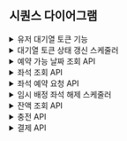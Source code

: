 ## 시퀀스 다이어그램
<details>
<summary>유저 대기열 토큰 기능</summary>
<div markdown="1">

- 사용자는 5초 간격으로 대기열 상태를 조회합니다.
- 시스템은 사용자의 대기 순번과 토큰 상태를 기준으로 입장 가능 여부를 판단합니다.
- 정원이 가득 찬 경우에는 현재 대기 순번만 계산하여 응답합니다.

```mermaid
sequenceDiagram
    autonumber
    participant 사용자
    participant UserController
    participant WaitingTokenService
    participant WaitingTokenRepository
    participant UserRepository

    note over 사용자, UserController: 사용자 → 대기열 토큰 요청

    사용자->>UserController: 대기열 토큰 요청
    UserController->>WaitingTokenService: 토큰 발급 요청 (userId)
    WaitingTokenService->>WaitingTokenRepository: 사용자 ID로 기존 토큰 조회

    alt 기존 토큰 존재
        note right of WaitingTokenService: 만료 여부 확인 후 재사용 또는 재발급
        WaitingTokenService-->>UserController: 기존 토큰 반환
    else
        WaitingTokenService->>UserRepository: 사용자 정보 조회
        WaitingTokenService->>WaitingTokenRepository: 새 토큰 저장 (상태 = WAITING)
        WaitingTokenService-->>UserController: 신규 토큰 반환
    end
    UserController-->>사용자: 토큰 응답

    loop 5초 간격
        사용자->>UserController: 대기 상태 확인 요청
        UserController->>WaitingTokenService: 상태 확인 요청
        WaitingTokenService->>WaitingTokenRepository: 사용자 토큰 조회
        WaitingTokenService-->>UserController: 현재 상태 값 응답
        UserController-->>사용자: 상태 응답
    end
```

</div>
</details>

<details>
<summary>대기열 토큰 상태 갱신 스케줄러</summary>
<div markdown="1">

- 시스템은 주기적으로 대기 중인 토큰을 조회하여 입장 조건 또는 만료 조건을 판단합니다.
- 조건을 만족한 토큰은 ACTIVE 상태로, 유효 시간이 지난 토큰은 EXPIRED 상태로 갱신합니다.

```mermaid
sequenceDiagram
    autonumber
    participant TokenActivationScheduler
    participant WaitingTokenRepository
    participant WaitingTokenService

    note over TokenActivationScheduler: 주기적 실행 (예: 5초 간격)

    TokenActivationScheduler->>WaitingTokenRepository: 상태 = WAITING인 토큰 목록 조회

    loop 토큰 목록 순회
        TokenActivationScheduler->>WaitingTokenService: 순번 및 시간 기준 상태 판단

        alt 입장 가능 조건 충족
            WaitingTokenService->>WaitingTokenRepository: 토큰 상태 ACTIVE로 갱신
        else 만료 조건 충족
            WaitingTokenService->>WaitingTokenRepository: 토큰 상태 EXPIRED로 갱신
        else 대기 유지
            note right of WaitingTokenService: 상태 변경 없음
        end
    end
```


</div>
</details>

<details>
<summary>예약 가능 날짜 조회 API</summary>
<div markdown="1">

- 사용자는 대기열 토큰을 포함해 예약 가능한 날짜를 요청합니다.
- 토큰이 유효한 경우에만 해당 콘서트의 예약 가능 일정을 조회해 응답합니다.

```mermaid
sequenceDiagram
    autonumber
    participant 사용자
    participant UserController
    participant ConcertService
    participant ConcertRepository

    사용자 ->> UserController: 예약 가능한 날짜 조회 요청
    UserController ->> ConcertService: 예약 가능한 날짜 목록 요청
    ConcertService ->> ConcertRepository: 공연 일정 조회
    ConcertService -->> UserController: 예약 가능한 날짜 목록 반환
    UserController -->> 사용자: 날짜 목록 응답
```

</div>
</details>

<details>
<summary>좌석 조회 API</summary>
<div markdown="1">

- 사용자는 대기열 토큰을 포함해 좌석 정보를 요청합니다.
- 토큰이 유효한 경우에만 해당 콘서트의 회차의 좌석 목록을 조회해 응답합니다.

```mermaid
sequenceDiagram
    autonumber
    participant 사용자
    participant UserController
    participant ConcertSeatService
    participant ConcertSeatRepository

    사용자 ->> UserController: 공연 좌석 목록 조회 요청
    UserController ->> ConcertSeatService: 사용 가능한 좌석 요청
    ConcertSeatService ->> ConcertSeatRepository: 공연 좌석 목록 조회
    ConcertSeatService -->> UserController: 사용 가능한 좌석 목록 반환
    UserController -->> 사용자: 좌석 목록 응답
```

</div>
</details>

<details>
<summary>좌석 예약 요청 API</summary>
<div markdown="1">

- 사용자는 날짜와 좌석 번호, 대기열 토큰을 포함해 좌석 예약을 요청합니다.
- 토큰이 유효하고 좌석이 예약 가능한 경우, 해당 좌석을 5분간 임시로 배정하며 예약 요청을 완료합니다.

```mermaid
sequenceDiagram
    autonumber
    actor 사용자
    participant UserController
    participant ConcertSeatService
    participant ReservationService

    사용자 ->> UserController: 좌석 예약 요청 (날짜, 좌석 정보 포함)
    UserController ->> ConcertSeatService: 좌석 임시 배정 요청

    alt 좌석 예약 가능
        note right of ConcertSeatService: 5분간 임시 배정 유지
        UserController ->> ReservationService: 임시 예약 생성 요청
        UserController -->> 사용자: 좌석 예약 성공 응답
    else 좌석이 이미 임시 배정됨
        UserController -->> 사용자: 좌석 예약 불가 응답
    end
```

</div>
</details>

<details>
<summary>임시 배정 좌석 해제 스케줄러</summary>
<div markdown="1">

```mermaid
sequenceDiagram
    participant 스케줄러
    participant 좌석 as ConcertScheduleSeatService

    note over 스케줄러, 좌석: ※ 임시 배정된 좌석을 일정 주기로 해제

    loop 일정 주기
        스케줄러 ->> 좌석: 임시 배정 만료 여부 확인
        alt 만료된 좌석 존재
            좌석 ->> 좌석: 임시 배정 해제 처리
        else 해제할 좌석 없음
            note over 스케줄러: 대기
        end
    end

```

</div>
</details>

<details>
<summary>잔액 조회 API</summary>
<div markdown="1">

- 이 API는 대기열 토큰 없이도 호출 가능하며 사용자 ID를 통해 잔액 정보를 반환합니다.

```mermaid
sequenceDiagram
    autonumber
    actor 사용자
    participant UserController
    participant CashService
    participant CashRepository

    사용자 ->> UserController: 잔액 조회 요청
    UserController ->> CashService: 사용자 잔액 확인 요청
    CashService ->> CashRepository: 사용자 캐시 정보 조회

    alt 캐시 정보 존재
        CashRepository -->> CashService: 잔액 정보 반환
    else 캐시 정보 없음
        CashRepository -->> CashService: 기본 잔액(0원) 반환
    end

    CashService -->> UserController: 잔액 반환
    UserController -->> 사용자: 잔액 응답
```

</div>
</details>

<details>
<summary>충전 API</summary>
<div markdown="1">

- 사용자는 금액을 입력해 자신의 잔액을 충전할 수 있습니다.
- 시스템은 사용자 ID를 기반으로 캐시 정보를 조회하고 기존 정보가 없을 경우 기본 잔액 0으로 새로 생성한 뒤 충전 금액을 추가합니다.

```mermaid
sequenceDiagram
    autonumber
    actor 사용자
    participant UserController
    participant CashService
    participant CashRepository

    사용자 ->> UserController: 금액 충전 요청
    UserController ->> CashService: 사용자 캐시에 금액 추가 요청
    CashService ->> CashRepository: 사용자 캐시 정보 조회

    alt 기존 캐시 정보 있음
        CashService ->> CashRepository: 잔액에 금액 추가
    else 캐시 정보 없음
        CashService ->> CashRepository: 기본 잔액 0으로 생성 후 금액 추가
    end

    CashService -->> UserController: 충전 완료 응답
    UserController -->> 사용자: 충전 성공 안내
```

</div>
</details>

<details>
<summary>결제 API</summary>
<div markdown="1">

- 사용자는 유효한 대기열 토큰을 포함하여 결제를 요청할 수 있습니다.
- 시스템은 사용자 잔액을 확인하고, 잔액이 충분한 경우에만 좌석을 확정하고 결제 처리를 진행합니다.
- 결제가 완료되면 좌석 소유권이 확정되고, 대기열 토큰은 만료 처리됩니다.
- 좌석 확정에 실패할 경우 잔액은 롤백되며, 결제는 진행되지 않습니다.


```mermaid
sequenceDiagram
    autonumber
    actor 사용자
    participant UserController
    participant CashService
    participant ConcertSeatService
    participant PaymentService

    사용자 ->> UserController: 결제 요청
    UserController ->> CashService: 사용자 잔액 확인

    alt 잔액 부족
        UserController -->> 사용자: 에러 응답 (잔액 부족)
    else 잔액 충분
        CashService ->> CashService: 잔액 차감
        UserController ->> ConcertSeatService: 좌석 확정 요청

        alt 좌석 확정 성공
            UserController ->> PaymentService: 결제 정보 저장
            UserController -->> 사용자: 결제 완료 응답
        else 좌석 확정 실패
            CashService ->> CashService: 잔액 롤백 처리
            UserController -->> 사용자: 에러 응답 (좌석 확정 실패)
        end
    end
```

</div>
</details>